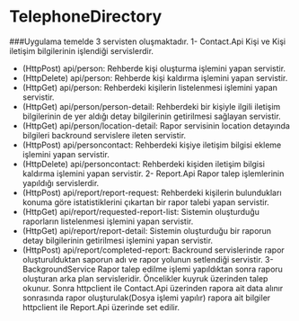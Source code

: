# TelephoneDirectory
###Uygulama temelde 3 servisten oluşmaktadır.
1- Contact.Api
Kişi ve Kişi iletişim bilgilerinin işlendiği servislerdir. 
- (HttpPost) api/person: Rehberde kişi oluşturma işlemini yapan servistir.
- (HttpDelete) api/person:  Rehberde kişi kaldırma işlemini yapan servistir.
- (HttpGet) api/person: Rehberdeki kişilerin listelenmesi işlemini yapan servistir.
- (HttpGet) api/person/person-detail: Rehberdeki bir kişiyle ilgili iletişim bilgilerinin de yer aldığı detay bilgilerinin getirilmesi sağlayan servistir.
- (HttpGet) api/person/location-detail: Rapor servisinin location detayında bilgileri backround servislere ileten servistir.
- (HttpPost) api/personcontact: Rehberdeki kişiye iletişim bilgisi ekleme işlemini yapan servistir.
- (HttpDelete) api/personcontact:  Rehberdeki kişiden iletişim bilgisi kaldırma işlemini yapan servistir.
2- Report.Api
Rapor talep işlemlerinin yapıldığı servislerdir.
- (HttpPost) api/report/report-request: Rehberdeki kişilerin bulundukları konuma göre istatistiklerini çıkartan bir rapor talebi yapan servistir.
- (HttpGet) api/report/requested-report-list: Sistemin oluşturduğu raporların listelenmesi işlemini yapan servistir.
- (HttpGet) api/report/report-detail: Sistemin oluşturduğu bir raporun detay bilgilerinin getirilmesi işlemini yapan servistir.
- (HttpPost) api/report/completed-report: Backround servislerinde rapor oluşturulduktan saporun adı ve rapor yolunun setlendiği servistir.
3- BackgroundService
Rapor talep edilme işlemi yapıldıktan sonra raporu oluşturan arka plan servisleridir. Öncelikler kuyruk üzerinden talep okunur. Sonra httpclient ile  Contact.Api üzerinden rapora ait data alınır sonrasında rapor oluşturulak(Dosya işlemi yapılır) rapora ait bilgiler httpclient ile Report.Api  üzerinde set edilir. 
